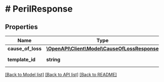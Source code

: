 # # PerilResponse

## Properties

Name | Type | Description | Notes
------------ | ------------- | ------------- | -------------
**cause_of_loss** | [**\OpenAPI\Client\Model\CauseOfLossResponse**](CauseOfLossResponse.md) |  | [optional]
**template_id** | **string** | The peril template id |

[[Back to Model list]](../../README.md#models) [[Back to API list]](../../README.md#endpoints) [[Back to README]](../../README.md)
